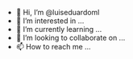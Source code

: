 - 👋 Hi, I’m @luiseduardoml
- 👀 I’m interested in ...
- 🌱 I’m currently learning ...
- 💞️ I’m looking to collaborate on ...
- 📫 How to reach me ...

<!---
luiseduardoml/luiseduardoml is a ✨ special ✨ repository because its `README.md` (this file) appears on your GitHub profile.
You can click the Preview link to take a look at your changes.
--->
